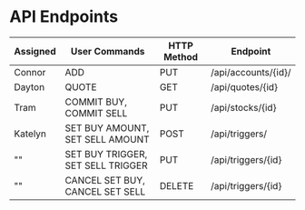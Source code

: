 # API Endpoints

| Assigned | User Commands | HTTP Method | Endpoint |
| --- | --- | --- | --- |
| Connor | ADD | PUT | /api/accounts/{id}/ |
| Dayton | QUOTE | GET | /api/quotes/{id} |
| Tram | COMMIT BUY, COMMIT SELL | PUT | /api/stocks/{id} |
| Katelyn | SET BUY AMOUNT, SET SELL AMOUNT  | POST | /api/triggers/ |
| "" | SET BUY TRIGGER, SET SELL TRIGGER | PUT | /api/triggers/{id} |
| "" | CANCEL SET BUY, CANCEL SET SELL | DELETE | /api/triggers/{id} |

